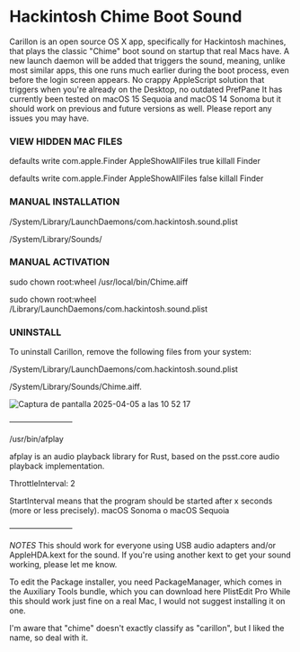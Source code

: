 # Hackintosh Chime Boot Sound

Carillon is an open source OS X app, specifically for Hackintosh machines, that plays the classic "Chime" boot sound on startup that real Macs have.
A new launch daemon will be added that triggers the sound, meaning, unlike most similar apps, this one runs much earlier during the boot process, even before the login screen appears. No crappy AppleScript solution that triggers when you're already on the Desktop, no outdated PrefPane
It has currently been tested on macOS 15 Sequoia and macOS 14 Sonoma but it should work on previous and future versions as well. Please report any issues you may have.

### VIEW HIDDEN MAC FILES

defaults write com.apple.Finder AppleShowAllFiles true
killall Finder

defaults write com.apple.Finder AppleShowAllFiles false
killall Finder


### MANUAL INSTALLATION

/System/Library/LaunchDaemons/com.hackintosh.sound.plist

/System/Library/Sounds/


### MANUAL ACTIVATION

sudo chown root:wheel /usr/local/bin/Chime.aiff

sudo chown root:wheel /Library/LaunchDaemons/com.hackintosh.sound.plist


### UNINSTALL

To uninstall Carillon, remove the following files from your system:

/System/Library/LaunchDaemons/com.hackintosh.sound.plist

/System/Library/Sounds/Chime.aiff.

![Captura de pantalla 2025-04-05 a las 10 52 17](https://github.com/user-attachments/assets/f96706be-0192-4985-8920-08d1dda7a5e7)


————————

/usr/bin/afplay

afplay is an audio playback library for Rust, based on the psst.core audio playback implementation.

ThrottleInterval: 2

StartInterval means that the program should be started after x seconds (more or less precisely). macOS Sonoma o macOS Sequoia

————————


*NOTES*
This should work for everyone using USB audio adapters and/or AppleHDA.kext for the sound. If you're using another kext to get your sound working, please let me know.

To edit the Package installer, you need PackageManager, which comes in the Auxiliary Tools bundle, which you can download here PlistEdit Pro
While this should work just fine on a real Mac, I would not suggest installing it on one.

I'm aware that "chime" doesn't exactly classify as "carillon", but I liked the name, so deal with it. 

